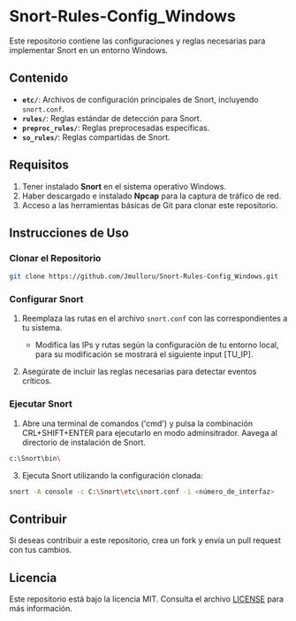 # Snort-Rules-Config_Windows

Este repositorio contiene las configuraciones y reglas necesarias para implementar Snort en un entorno Windows.

## Contenido

- **`etc/`**: Archivos de configuración principales de Snort, incluyendo `snort.conf`.
- **`rules/`**: Reglas estándar de detección para Snort.
- **`preproc_rules/`**: Reglas preprocesadas específicas.
- **`so_rules/`**: Reglas compartidas de Snort.

## Requisitos

1. Tener instalado **Snort** en el sistema operativo Windows.
2. Haber descargado e instalado **Npcap** para la captura de tráfico de red.
3. Acceso a las herramientas básicas de Git para clonar este repositorio.

## Instrucciones de Uso

### Clonar el Repositorio

```bash
git clone https://github.com/Jmulloru/Snort-Rules-Config_Windows.git
```

### Configurar Snort

1. Reemplaza las rutas en el archivo `snort.conf` con las correspondientes a tu sistema.
   - Modifica las IPs y rutas según la configuración de tu entorno local, para su modificación se mostrará el siguiente input [TU_IP].

2. Asegúrate de incluir las reglas necesarias para detectar eventos críticos.

### Ejecutar Snort

1. Abre una terminal de comandos ('cmd') y pulsa la combinación CRL+SHIFT+ENTER para ejecutarlo en modo adminsitrador.
   Aavega al directorio de instalación de Snort.

```bash
c:\Snort\bin\
```

3. Ejecuta Snort utilizando la configuración clonada:

```bash
snort -A console -c C:\Snort\etc\snort.conf -i <número_de_interfaz>
```

## Contribuir

Si deseas contribuir a este repositorio, crea un fork y envía un pull request con tus cambios.

## Licencia

Este repositorio está bajo la licencia MIT. Consulta el archivo [LICENSE](./LICENSE) para más información.
